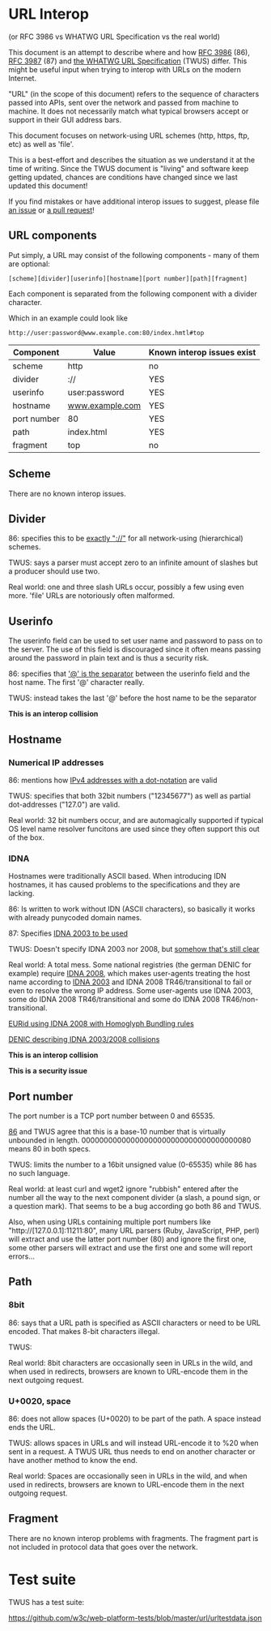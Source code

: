 # URL Interop

(or RFC 3986 vs WHATWG URL Specification vs the real world)

This document is an attempt to describe where and how [RFC
3986](https://tools.ietf.org/html/rfc3986) (86), [RFC
3987](https://tools.ietf.org/html/rfc3987) (87) and [the WHATWG URL
Specification](https://url.spec.whatwg.org/) (TWUS) differ. This might be
useful input when trying to interop with URLs on the modern Internet.

"URL" (in the scope of this document) refers to the sequence of characters
passed into APIs, sent over the network and passed from machine to machine. It
does not necessarily match what typical browsers accept or support in their
GUI address bars.

This document focuses on network-using URL schemes (http, https, ftp, etc) as
well as 'file'.

This is a best-effort and describes the situation as we understand it at the
time of writing. Since the TWUS document is "living" and software keep getting
updated, chances are conditions have changed since we last updated this
document!

If you find mistakes or have additional interop issues to suggest, please file
[an issue](https://github.com/bagder/docs/issues) or [a pull
request](https://github.com/bagder/docs/pulls)!

## URL components

Put simply, a URL may consist of the following components - many of them are
optional:

    [scheme][divider][userinfo][hostname][port number][path][fragment]

Each component is separated from the following component with a divider
character.

Which in an example could look like

    http://user:password@www.example.com:80/index.hmtl#top

| Component  | Value           | Known interop issues exist |
|------------|-----------------|----------------------------|
| scheme     | http            | no                         |
| divider    | ://             | YES                        |
| userinfo   | user:password   | YES                        |
| hostname   | www.example.com | YES                        |
| port number| 80              | YES                        |
| path       | index.html      | YES                        |
| fragment   | top             | no                         |

## Scheme

There are no known interop issues.

## Divider

86: specifies this to be [exactly
"://"](https://tools.ietf.org/html/rfc3986#section-3) for all network-using
(hierarchical) schemes.

TWUS: says a parser must accept zero to an infinite amount of slashes but a
producer should use two.

Real world: one and three slash URLs occur, possibly a few using even
more. 'file' URLs are notoriously often malformed.

## Userinfo

The userinfo field can be used to set user name and password to pass on to the
server. The use of this field is discouraged since it often means passing
around the password in plain text and is thus a security risk.

86: specifies that ['@' is the
separator](https://tools.ietf.org/html/rfc3986#section-3.2) between the
userinfo field and the host name. The first '@' character really.

TWUS: instead takes the last '@' before the host name to be the separator

**This is an interop collision**

## Hostname

### Numerical IP addresses

86: mentions how [IPv4 addresses with a
dot-notation](https://tools.ietf.org/html/rfc3986#section-3.2.2) are valid

TWUS: specifies that both 32bit numbers ("12345677") as well as partial
dot-addresses ("127.0") are valid.

Real world: 32 bit numbers occur, and are automagically supported if typical
OS level name resolver funcitons are used since they often support this out of
the box.

### IDNA

Hostnames were traditionally ASCII based. When introducing IDN hostnames, it
has caused problems to the specifications and they are lacking.

86: Is written to work without IDN (ASCII characters), so basically it works
with already punycoded domain names.

87: Specifies [IDNA 2003 to be used](https://tools.ietf.org/html/rfc3987#section-3.1)

TWUS: Doesn't specify IDNA 2003 nor 2008, but [somehow that's still
clear](https://github.com/whatwg/url/issues/223)

Real world: A total mess. Some national registries (the german DENIC for example)
require [IDNA 2008](https://tools.ietf.org/html/rfc5890), which makes user-agents
treating the host name according to [IDNA 2003](https://tools.ietf.org/html/rfc3490)
and IDNA 2008 TR46/transitional to fail or even to resolve the wrong IP address.
Some user-agents use IDNA 2003, some do IDNA 2008 TR46/transitional and some do
IDNA 2008 TR46/non-transitional.

[EURid using IDNA 2008 with Homoglyph Bundling rules](https://eurid.eu/en/register-a-eu-domain/domain-names-with-special-characters-idns/)

[DENIC describing IDNA 2003/2008 collisions](https://www.denic.de/en/know-how/idn-domains/)

**This is an interop collision**

**This is a security issue**

## Port number

The port number is a TCP port number between 0 and 65535.

[86](https://tools.ietf.org/html/rfc3986#section-3.2.3) and TWUS agree that
this is a base-10 number that is virtually unbounded in
length. 00000000000000000000000000000000000080 means 80 in both specs.

TWUS: limits the number to a 16bit unsigned value (0-65535) while 86 has no such language.

Real world: at least curl and wget2 ignore "rubbish" entered after the number
all the way to the next component divider (a slash, a pound sign, or a
question mark). That seems to be a bug according go both 86 and TWUS.

Also, when using URLs containing multiple port numbers like "http://[127.0.0.1]:11211:80", many URL parsers (Ruby, JavaScript, PHP, perl) will extract and use the latter port number (80) and ignore the first one, some other parsers will extract and use the first one and some will report errors...

## Path

### 8bit

86: says that a URL path is specified as ASCII characters or need to be URL
encoded. That makes 8-bit characters illegal.

TWUS:

Real world: 8bit characters are occasionally seen in URLs in the wild, and
when used in redirects, browsers are known to URL-encode them in the next
outgoing request.

### U+0020, space

86: does not allow spaces (U+0020) to be part of the path. A space instead
ends the URL.

TWUS: allows spaces in URLs and will instead URL-encode it to %20 when sent in
a request. A TWUS URL thus needs to end on another character or have another
method to know the end.

Real world: Spaces are occasionally seen in URLs in the wild, and when used in
redirects, browsers are known to URL-encode them in the next outgoing request.

## Fragment

There are no known interop problems with fragments. The fragment part is not
included in protocol data that goes over the network.


# Test suite

TWUS has a test suite:

https://github.com/w3c/web-platform-tests/blob/master/url/urltestdata.json
